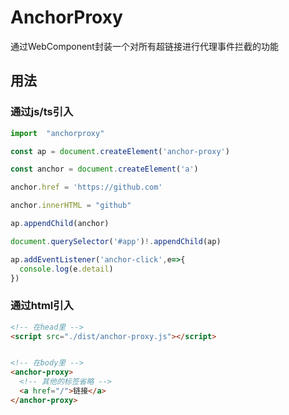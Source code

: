 # AnchorProxy

通过WebComponent封装一个对所有超链接进行代理事件拦截的功能

## 用法

### 通过js/ts引入

```typescript
import  "anchorproxy"

const ap = document.createElement('anchor-proxy')

const anchor = document.createElement('a')

anchor.href = 'https://github.com'

anchor.innerHTML = "github"

ap.appendChild(anchor)

document.querySelector('#app')!.appendChild(ap)

ap.addEventListener('anchor-click',e=>{
  console.log(e.detail)
})
```

### 通过html引入
```html
<!-- 在head里 -->
<script src="./dist/anchor-proxy.js"></script>


<!-- 在body里 -->
<anchor-proxy>
  <!-- 其他的标签省略 -->
  <a href="/">链接</a>
</anchor-proxy>
```
